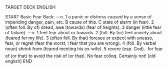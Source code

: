 TARGET DECK
ENGLISH

START
Basic
Fear
Back: —n. 1 a panic or distress caused by a sense of impending danger, pain, etc. B cause of this. C state of alarm (in fear). 2 (often foll. By of) dread, awe (towards) (fear of heights). 3 danger (little fear of failure). —v. 1 feel fear about or towards. 2 (foll. By for) feel anxiety about (feared for my life). 3 (often foll. By that) foresee or expect with unease, fear, or regret (fear the worst; i fear that you are wrong). 4 (foll. By verbal noun) shrink from (feared meeting his ex-wife). 5 revere (esp. God).  for fear of (or that) to avoid the risk of (or that). No fear colloq. Certainly not! [old english]
END
